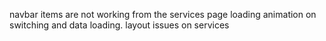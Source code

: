 navbar items are not working from the services page
loading animation on switching and data loading.
layout issues on services
